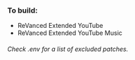 ### To build:
* ReVanced Extended YouTube
* ReVanced Extended YouTube Music

###### Check .env for a list of excluded patches.
